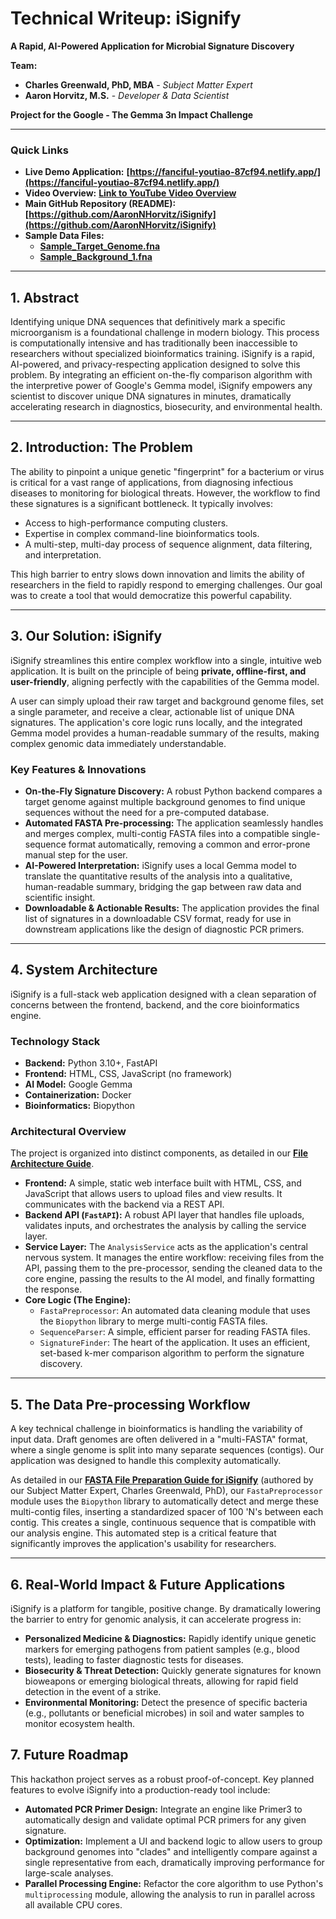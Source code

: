# Technical Writeup: iSignify

**A Rapid, AI-Powered Application for Microbial Signature Discovery**

**Team:**
* **Charles Greenwald, PhD, MBA** - *Subject Matter Expert*
* **Aaron Horvitz, M.S.** - *Developer & Data Scientist*

**Project for the Google - The Gemma 3n Impact Challenge**

---

### Quick Links

* **Live Demo Application:** **[https://fanciful-youtiao-87cf94.netlify.app/](https://fanciful-youtiao-87cf94.netlify.app/)**
* **Video Overview:** **[Link to YouTube Video Overview](https://www.youtube.com/watch?v=UD_7MTGaDJ4)**
* **Main GitHub Repository (README):** **[https://github.com/AaronNHorvitz/iSignify](https://github.com/AaronNHorvitz/iSignify)**
* **Sample Data Files:**
    * [**Sample\_Target\_Genome.fna**](https://github.com/AaronNHorvitz/iSignify/blob/main/sample_data/Sample_Target_B_amyloliquefaciens.fna)
    * [**Sample\_Background\_1.fna**](https://github.com/AaronNHorvitz/iSignify/blob/main/sample_data/Sample_Background_B_licheniformis.fna)


---

## 1. Abstract

Identifying unique DNA sequences that definitively mark a specific microorganism is a foundational challenge in modern biology. This process is computationally intensive and has traditionally been inaccessible to researchers without specialized bioinformatics training. iSignify is a rapid, AI-powered, and privacy-respecting application designed to solve this problem. By integrating an efficient on-the-fly comparison algorithm with the interpretive power of Google's Gemma model, iSignify empowers any scientist to discover unique DNA signatures in minutes, dramatically accelerating research in diagnostics, biosecurity, and environmental health.

---

## 2. Introduction: The Problem

The ability to pinpoint a unique genetic "fingerprint" for a bacterium or virus is critical for a vast range of applications, from diagnosing infectious diseases to monitoring for biological threats. However, the workflow to find these signatures is a significant bottleneck. It typically involves:
* Access to high-performance computing clusters.
* Expertise in complex command-line bioinformatics tools.
* A multi-step, multi-day process of sequence alignment, data filtering, and interpretation.

This high barrier to entry slows down innovation and limits the ability of researchers in the field to rapidly respond to emerging challenges. Our goal was to create a tool that would democratize this powerful capability.

---

## 3. Our Solution: iSignify

iSignify streamlines this entire complex workflow into a single, intuitive web application. It is built on the principle of being **private, offline-first, and user-friendly**, aligning perfectly with the capabilities of the Gemma model.

A user can simply upload their raw target and background genome files, set a single parameter, and receive a clear, actionable list of unique DNA signatures. The application's core logic runs locally, and the integrated Gemma model provides a human-readable summary of the results, making complex genomic data immediately understandable.

### Key Features & Innovations

* **On-the-Fly Signature Discovery:** A robust Python backend compares a target genome against multiple background genomes to find unique sequences without the need for a pre-computed database.
* **Automated FASTA Pre-processing:** The application seamlessly handles and merges complex, multi-contig FASTA files into a compatible single-sequence format automatically, removing a common and error-prone manual step for the user.
* **AI-Powered Interpretation:** iSignify uses a local Gemma model to translate the quantitative results of the analysis into a qualitative, human-readable summary, bridging the gap between raw data and scientific insight.
* **Downloadable & Actionable Results:** The application provides the final list of signatures in a downloadable CSV format, ready for use in downstream applications like the design of diagnostic PCR primers.

---

## 4. System Architecture

iSignify is a full-stack web application designed with a clean separation of concerns between the frontend, backend, and the core bioinformatics engine.

### Technology Stack
* **Backend:** Python 3.10+, FastAPI
* **Frontend:** HTML, CSS, JavaScript (no framework)
* **AI Model:** Google Gemma
* **Containerization:** Docker
* **Bioinformatics:** Biopython

### Architectural Overview

The project is organized into distinct components, as detailed in our [**File Architecture Guide**](https://github.com/AaronNHorvitz/iSignify/blob/main/docs/FILE_ARCHITECTURE.md).

* **Frontend:** A simple, static web interface built with HTML, CSS, and JavaScript that allows users to upload files and view results. It communicates with the backend via a REST API.
* **Backend API (`FastAPI`):** A robust API layer that handles file uploads, validates inputs, and orchestrates the analysis by calling the service layer.
* **Service Layer:** The `AnalysisService` acts as the application's central nervous system. It manages the entire workflow: receiving files from the API, passing them to the pre-processor, sending the cleaned data to the core engine, passing the results to the AI model, and finally formatting the response.
* **Core Logic (The Engine):**
    * `FastaPreprocessor`: An automated data cleaning module that uses the `Biopython` library to merge multi-contig FASTA files.
    * `SequenceParser`: A simple, efficient parser for reading FASTA files.
    * `SignatureFinder`: The heart of the application. It uses an efficient, set-based k-mer comparison algorithm to perform the signature discovery.

---

## 5. The Data Pre-processing Workflow

A key technical challenge in bioinformatics is handling the variability of input data. Draft genomes are often delivered in a "multi-FASTA" format, where a single genome is split into many separate sequences (contigs). Our application was designed to handle this complexity automatically.

As detailed in our [**FASTA File Preparation Guide for iSignify**](https://github.com/AaronNHorvitz/iSignify/blob/main/docs/FASTA_PROCESSING_INSTRUCTIONS.md) (authored by our Subject Matter Expert, Charles Greenwald, PhD), our `FastaPreprocessor` module uses the `Biopython` library to automatically detect and merge these multi-contig files, inserting a standardized spacer of 100 'N's between each contig. This creates a single, continuous sequence that is compatible with our analysis engine. This automated step is a critical feature that significantly improves the application's usability for researchers.

---

## 6. Real-World Impact & Future Applications

iSignify is a platform for tangible, positive change. By dramatically lowering the barrier to entry for genomic analysis, it can accelerate progress in:

* **Personalized Medicine & Diagnostics:** Rapidly identify unique genetic markers for emerging pathogens from patient samples (e.g., blood tests), leading to faster diagnostic tests for diseases.
* **Biosecurity & Threat Detection:** Quickly generate signatures for known bioweapons or emerging biological threats, allowing for rapid field detection in the event of a strike.
* **Environmental Monitoring:** Detect the presence of specific bacteria (e.g., pollutants or beneficial microbes) in soil and water samples to monitor ecosystem health.

## 7. Future Roadmap

This hackathon project serves as a robust proof-of-concept. Key planned features to evolve iSignify into a production-ready tool include:

* **Automated PCR Primer Design:** Integrate an engine like Primer3 to automatically design and validate optimal PCR primers for any given signature.
* **Optimization:** Implement a UI and backend logic to allow users to group background genomes into "clades" and intelligently compare against a single representative from each, dramatically improving performance for large-scale analyses.
* **Parallel Processing Engine:** Refactor the core algorithm to use Python's `multiprocessing` module, allowing the analysis to run in parallel across all available CPU cores.